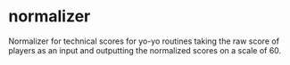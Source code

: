 # normalizer
Normalizer for technical scores for yo-yo routines taking the raw score of players as an input and outputting the normalized scores on a scale of 60.
